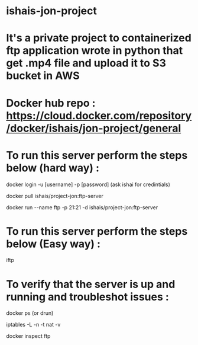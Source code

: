 # ishais-jon-project

# It's a private project to containerized ftp application wrote in python that get .mp4 file and upload it to S3 bucket in AWS


# Docker hub repo : https://cloud.docker.com/repository/docker/ishais/jon-project/general


# To run this server perform the steps below (hard way) :

docker login -u [username] -p [password] (ask ishai for credintials)

docker pull ishais/project-jon:ftp-server

docker run --name ftp -p 21:21 -d ishais/project-jon:ftp-server

# To run this server perform the steps below (Easy way) :

iftp

# To verify that the server is up and running and troubleshot issues :

docker ps (or drun)

iptables -L -n -t nat -v

docker inspect ftp
